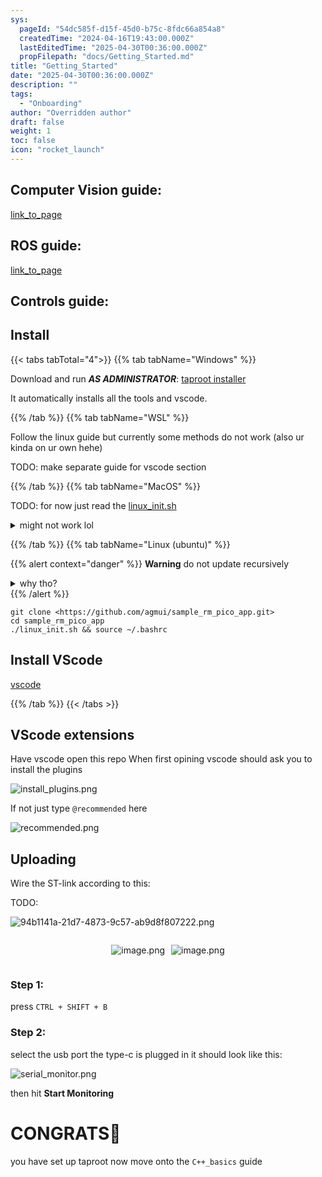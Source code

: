 ```yaml
---
sys:
  pageId: "54dc585f-d15f-45d0-b75c-8fdc66a854a8"
  createdTime: "2024-04-16T19:43:00.000Z"
  lastEditedTime: "2025-04-30T00:36:00.000Z"
  propFilepath: "docs/Getting_Started.md"
title: "Getting_Started"
date: "2025-04-30T00:36:00.000Z"
description: ""
tags:
  - "Onboarding"
author: "Overridden author"
draft: false
weight: 1
toc: false
icon: "rocket_launch"
---
```


## Computer Vision guide:

[link_to_page](86d45bc0-388b-4d26-8848-44f255f73d0e)

## ROS guide:

[link_to_page](3c76c1de-ec8f-46d6-8b0a-294005edc2d5)

## Controls guide:

## Install

{{< tabs tabTotal="4">}}
{{% tab tabName="Windows" %}}

Download and run _**AS ADMINISTRATOR**_: [taproot installer](https://github.com/Thornbots/TeachingFreshies/releases/tag/1.0)

It automatically installs all the tools and vscode.

{{% /tab %}}
{{% tab tabName="WSL" %}}

Follow the linux guide but currently some methods do not work (also ur kinda on ur own hehe)

TODO: make separate guide for vscode section

{{% /tab %}}
{{% tab tabName="MacOS" %}}

TODO: for now just read the [linux_init.sh](https://github.com/agmui/sample_rm_pico_app/blob/main/linux_init.sh)

<details>
<summary>might not work lol</summary>

`brew install libusb pkg-config`

Next install: [vscode](https://code.visualstudio.com/Download)

</details>

{{% /tab %}}
{{% tab tabName="Linux (ubuntu)" %}}

{{% alert context="danger" %}}
**Warning** do not update recursively
<details>
<summary>why tho?</summary>
There are some submodules that may go on for a while (like tinyusb) and I highly
recommend you don't need to get them.
If you want to see what submodules I update just look in `linux_init.sh`
</details>
{{% /alert %}}

```shell
git clone <https://github.com/agmui/sample_rm_pico_app.git>
cd sample_rm_pico_app
./linux_init.sh && source ~/.bashrc
```

## Install VScode

[vscode](https://code.visualstudio.com/Download)

{{% /tab %}}
{{< /tabs >}}

## VScode extensions

Have vscode open this repo
When first opining vscode should ask you to install the plugins

![install_plugins.png](https://prod-files-secure.s3.us-west-2.amazonaws.com/d518164a-d88e-44d1-a4ee-3adb3bd8bce0/89bd30f0-1825-4e77-867b-0a41ce370880/install_plugins.png?X-Amz-Algorithm=AWS4-HMAC-SHA256&X-Amz-Content-Sha256=UNSIGNED-PAYLOAD&X-Amz-Credential=ASIAZI2LB466WQWKFCYU%2F20250716%2Fus-west-2%2Fs3%2Faws4_request&X-Amz-Date=20250716T091418Z&X-Amz-Expires=3600&X-Amz-Security-Token=IQoJb3JpZ2luX2VjEEAaCXVzLXdlc3QtMiJHMEUCIHGLLEnBADS%2Fs7JSBIRp3bJDv57jrWvFKw9o5%2BK%2FrXslAiEAtaoY%2BJR1fzfqEGUZLqU0x52a%2FfLjzkZFXwfZlzVgHFkq%2FwMIWRAAGgw2Mzc0MjMxODM4MDUiDJ2WFhjVBpHCBZDWGSrcA31OHYRM%2Byl1zJcp%2FbOG9aROVF2c2ASwZ21w%2Ft0iJZGSg%2BK8sgI%2BeClgryl5MQkBeXSWQd%2F6QmitvIV59oSiu39uC9Q9ufVsc1SbMTwnqXO2VDC%2B1qDHK216GayhZUO9EZ%2B9QRBloCkhmfSUP0a6x2e4ejaU0VYoTGnpi1mNswTXMP6mYmb8YFLLve24OJi%2BhVkgjCNN7LCiYKPAByIuoJyE3xMwRSnroMwufHO7F4TWiYLEKwy72zanYf673Sp8o%2FIpvjPzbibMonf%2BvtEd9glV4iALalbJLKc2Tf22jUzzPTeKIpW0s%2BN9JT%2BCp9woA6HE%2BxA%2F2ciAgi%2B6ndh8bXQ%2BtajhMC58J1pYalz6erS1Ghc4DOiE1zAmtNxBpojjNo6TnkspXhRtCP7jlEICz2g7U49sGeumRr957Wa0CaZf5RdDdXv8glifxAe%2FH37sjeS5%2FBjJsnmCjPjLeve2xqj1LH%2Bg40bKnMv62s5l7gHt8ntQjsUMnGoih26Jk5IBzWbw63HlwCbroMxPUoUb6u3mrHcsof2KHXsI9zMxQ16CjapdMGzR%2BUsBbaIhh5qqGIEwoEjDvDP3gyMiO0eb5g99WvOq5JW7jnikgua3VaNnL0F%2BDHJs4YZ6MsvrMIW%2B3cMGOqUBj0cA3lki7IHMAiClruF0eiYdFVN57zABFtw4oB5nNneqkRp%2FuDh7xFysJRyHcOwq3qOjxTVef%2F%2Fjh%2FD75KRC1G7Enuk6lNYbXilwcBePEMYyze3z0BeXlK3nLFnjbzrV1QMLYeQHxMW8wVctQv0CS47tJk8Ky%2F5a5YLkGsunyS5m8erfvlV64%2By%2BPk1hChTMYG%2FKtbmhAVsbdjNWuXyeaTLCPVZg&X-Amz-Signature=e1b4b78e1773113b6fc9526ccfb1aabd6392c5b32feccc20382bbd94c5a55786&X-Amz-SignedHeaders=host&x-amz-checksum-mode=ENABLED&x-id=GetObject)

If not just type `@recommended` here  

![recommended.png](https://prod-files-secure.s3.us-west-2.amazonaws.com/d518164a-d88e-44d1-a4ee-3adb3bd8bce0/61e661e9-5d85-4dfc-be0d-8d2097a5e793/recommended.png?X-Amz-Algorithm=AWS4-HMAC-SHA256&X-Amz-Content-Sha256=UNSIGNED-PAYLOAD&X-Amz-Credential=ASIAZI2LB466WQWKFCYU%2F20250716%2Fus-west-2%2Fs3%2Faws4_request&X-Amz-Date=20250716T091418Z&X-Amz-Expires=3600&X-Amz-Security-Token=IQoJb3JpZ2luX2VjEEAaCXVzLXdlc3QtMiJHMEUCIHGLLEnBADS%2Fs7JSBIRp3bJDv57jrWvFKw9o5%2BK%2FrXslAiEAtaoY%2BJR1fzfqEGUZLqU0x52a%2FfLjzkZFXwfZlzVgHFkq%2FwMIWRAAGgw2Mzc0MjMxODM4MDUiDJ2WFhjVBpHCBZDWGSrcA31OHYRM%2Byl1zJcp%2FbOG9aROVF2c2ASwZ21w%2Ft0iJZGSg%2BK8sgI%2BeClgryl5MQkBeXSWQd%2F6QmitvIV59oSiu39uC9Q9ufVsc1SbMTwnqXO2VDC%2B1qDHK216GayhZUO9EZ%2B9QRBloCkhmfSUP0a6x2e4ejaU0VYoTGnpi1mNswTXMP6mYmb8YFLLve24OJi%2BhVkgjCNN7LCiYKPAByIuoJyE3xMwRSnroMwufHO7F4TWiYLEKwy72zanYf673Sp8o%2FIpvjPzbibMonf%2BvtEd9glV4iALalbJLKc2Tf22jUzzPTeKIpW0s%2BN9JT%2BCp9woA6HE%2BxA%2F2ciAgi%2B6ndh8bXQ%2BtajhMC58J1pYalz6erS1Ghc4DOiE1zAmtNxBpojjNo6TnkspXhRtCP7jlEICz2g7U49sGeumRr957Wa0CaZf5RdDdXv8glifxAe%2FH37sjeS5%2FBjJsnmCjPjLeve2xqj1LH%2Bg40bKnMv62s5l7gHt8ntQjsUMnGoih26Jk5IBzWbw63HlwCbroMxPUoUb6u3mrHcsof2KHXsI9zMxQ16CjapdMGzR%2BUsBbaIhh5qqGIEwoEjDvDP3gyMiO0eb5g99WvOq5JW7jnikgua3VaNnL0F%2BDHJs4YZ6MsvrMIW%2B3cMGOqUBj0cA3lki7IHMAiClruF0eiYdFVN57zABFtw4oB5nNneqkRp%2FuDh7xFysJRyHcOwq3qOjxTVef%2F%2Fjh%2FD75KRC1G7Enuk6lNYbXilwcBePEMYyze3z0BeXlK3nLFnjbzrV1QMLYeQHxMW8wVctQv0CS47tJk8Ky%2F5a5YLkGsunyS5m8erfvlV64%2By%2BPk1hChTMYG%2FKtbmhAVsbdjNWuXyeaTLCPVZg&X-Amz-Signature=443bddb5288b3620e21268a0021439bea115ba63d586ddad3e7c023dbfa592c1&X-Amz-SignedHeaders=host&x-amz-checksum-mode=ENABLED&x-id=GetObject)

## Uploading

Wire the ST-link according to this:

TODO:

![94b1141a-21d7-4873-9c57-ab9d8f807222.png](https://prod-files-secure.s3.us-west-2.amazonaws.com/d518164a-d88e-44d1-a4ee-3adb3bd8bce0/e5fad17d-ab82-4300-9f4c-505ab4b1202c/94b1141a-21d7-4873-9c57-ab9d8f807222.png?X-Amz-Algorithm=AWS4-HMAC-SHA256&X-Amz-Content-Sha256=UNSIGNED-PAYLOAD&X-Amz-Credential=ASIAZI2LB466WQWKFCYU%2F20250716%2Fus-west-2%2Fs3%2Faws4_request&X-Amz-Date=20250716T091418Z&X-Amz-Expires=3600&X-Amz-Security-Token=IQoJb3JpZ2luX2VjEEAaCXVzLXdlc3QtMiJHMEUCIHGLLEnBADS%2Fs7JSBIRp3bJDv57jrWvFKw9o5%2BK%2FrXslAiEAtaoY%2BJR1fzfqEGUZLqU0x52a%2FfLjzkZFXwfZlzVgHFkq%2FwMIWRAAGgw2Mzc0MjMxODM4MDUiDJ2WFhjVBpHCBZDWGSrcA31OHYRM%2Byl1zJcp%2FbOG9aROVF2c2ASwZ21w%2Ft0iJZGSg%2BK8sgI%2BeClgryl5MQkBeXSWQd%2F6QmitvIV59oSiu39uC9Q9ufVsc1SbMTwnqXO2VDC%2B1qDHK216GayhZUO9EZ%2B9QRBloCkhmfSUP0a6x2e4ejaU0VYoTGnpi1mNswTXMP6mYmb8YFLLve24OJi%2BhVkgjCNN7LCiYKPAByIuoJyE3xMwRSnroMwufHO7F4TWiYLEKwy72zanYf673Sp8o%2FIpvjPzbibMonf%2BvtEd9glV4iALalbJLKc2Tf22jUzzPTeKIpW0s%2BN9JT%2BCp9woA6HE%2BxA%2F2ciAgi%2B6ndh8bXQ%2BtajhMC58J1pYalz6erS1Ghc4DOiE1zAmtNxBpojjNo6TnkspXhRtCP7jlEICz2g7U49sGeumRr957Wa0CaZf5RdDdXv8glifxAe%2FH37sjeS5%2FBjJsnmCjPjLeve2xqj1LH%2Bg40bKnMv62s5l7gHt8ntQjsUMnGoih26Jk5IBzWbw63HlwCbroMxPUoUb6u3mrHcsof2KHXsI9zMxQ16CjapdMGzR%2BUsBbaIhh5qqGIEwoEjDvDP3gyMiO0eb5g99WvOq5JW7jnikgua3VaNnL0F%2BDHJs4YZ6MsvrMIW%2B3cMGOqUBj0cA3lki7IHMAiClruF0eiYdFVN57zABFtw4oB5nNneqkRp%2FuDh7xFysJRyHcOwq3qOjxTVef%2F%2Fjh%2FD75KRC1G7Enuk6lNYbXilwcBePEMYyze3z0BeXlK3nLFnjbzrV1QMLYeQHxMW8wVctQv0CS47tJk8Ky%2F5a5YLkGsunyS5m8erfvlV64%2By%2BPk1hChTMYG%2FKtbmhAVsbdjNWuXyeaTLCPVZg&X-Amz-Signature=7c166c8265a0974b56110bbc7435601310caf52006e5e9a89299b26474e46b70&X-Amz-SignedHeaders=host&x-amz-checksum-mode=ENABLED&x-id=GetObject)

<div style="display: flex;flex-direction: row; column-gap:10px; max-width: 630px;justify-content: center;">
<div>

![image.png](https://prod-files-secure.s3.us-west-2.amazonaws.com/d518164a-d88e-44d1-a4ee-3adb3bd8bce0/210ecb78-1116-4d7b-b9b7-2292f66fa2c2/image.png?X-Amz-Algorithm=AWS4-HMAC-SHA256&X-Amz-Content-Sha256=UNSIGNED-PAYLOAD&X-Amz-Credential=ASIAZI2LB4662NFEYU4S%2F20250716%2Fus-west-2%2Fs3%2Faws4_request&X-Amz-Date=20250716T091419Z&X-Amz-Expires=3600&X-Amz-Security-Token=IQoJb3JpZ2luX2VjEEAaCXVzLXdlc3QtMiJIMEYCIQDJO5EO4NeYqGq6YCX6a%2BqR4n%2BtoVlMonJYE0A49D053AIhALY9H1PypPTHd8wIhcx7xl6hnbhDp4H2yJqEkUvLgGyWKv8DCFkQABoMNjM3NDIzMTgzODA1IgxfA8I%2FU41rFzWLeuQq3AMpH701H2YRxEm1Ddi30JgaYEChA1k6Al0I%2Beg211EemPlE3Qx2%2B1z3atUfRGw2mPKrsZ3ZffGWaHkJuYUVzW24FBLNkHtki8KBZiWeJxRLraCf2ahE5wbIgVfXmZEYufiGDx%2FhW7stU5pF5TDGV49PsT%2BI5oUCEmP9sPDL4wtvcSi1I3RMgs9VgNT6Xzg57qulw4l815lJ0YNHE%2F6SKwhh2YFPFUUwSoOyG6zqVmMtkKEtKnHbxH7UmYlaVll2IKYUklRcvN3Cc%2Ft1ggyRMIPr5hX2MJyapclJyhTRXvkDJt1JvROr0eRADH78JE0iGq6ms9t9l3EjcUXXEBZddlXQjYEYhur3DVRLqj8T7yoYFOvp6NPZMvk4aL5AOyAmAB5PVpGk0helmX2Wl5HNlzQWz36HT48vDAL7b8OcXbBCx6kmw26xEBinBxbCsLXVpm3wmFIctbJICQm37lvYvyqUDRhu0tMwDu2bEDrc9HM1k9iybhnlaY2wGZIE2%2BQqKDl04aJmktQ9CpKeyYZ7uM%2FZnzHCXav%2F1Di9QvmnTcJczwzXT7HsQo8DukTd0h%2Blu5Q3yxr0VXMwiVQ3CPklqyULEi2vtbMZ8TpBuEQdDYzBKFs3kHcpVmkpqJDaWjCUvt3DBjqkAaZOmSolxag8%2BDGZdPsAK4IEDRjr7uFhqk84VUOlFEuAykNFjWr9QPkQyM6NiDv67FXwlKMvqHmc5Neq7mfDAxjm5kz6rv4kRIsDMHPLRmULCnLLT581szVTidNaafhKs%2BU%2BMWdI27exwRjvPYLje%2BDjxw4G61Xxp233zcffpHmgtH4kNfO6W8BuxCoPrmKjbi1bSKve5kX6nLXiLBKMgisy0tGn&X-Amz-Signature=5ee3cdde0645c24232926a908a3fef790469be423273bdefb2ca9e70db7411c5&X-Amz-SignedHeaders=host&x-amz-checksum-mode=ENABLED&x-id=GetObject)

</div>
<div>

![image.png](https://prod-files-secure.s3.us-west-2.amazonaws.com/d518164a-d88e-44d1-a4ee-3adb3bd8bce0/33a0fd0f-8ca6-4a86-8e09-26e95ded1fff/image.png?X-Amz-Algorithm=AWS4-HMAC-SHA256&X-Amz-Content-Sha256=UNSIGNED-PAYLOAD&X-Amz-Credential=ASIAZI2LB466WHTFVGZG%2F20250716%2Fus-west-2%2Fs3%2Faws4_request&X-Amz-Date=20250716T091419Z&X-Amz-Expires=3600&X-Amz-Security-Token=IQoJb3JpZ2luX2VjEEAaCXVzLXdlc3QtMiJGMEQCIEysqaFkKuQXSA4HY8PNzLeYBq3W%2B1gutC%2BRQbkyy2SMAiAToV5mOvXu9Z%2F6VGBIpdpmbBUmDIOfrrps%2B9mMKK3sjSr%2FAwhZEAAaDDYzNzQyMzE4MzgwNSIMwa7kgQ3UjnySMMezKtwD50sPoS2CdaLkyunRt3j7em3xEZQIKAtRsk%2Bm9LiwtIeikIo4fHC95nCIm7ay1p4QtPn9YlyXQ2lbe78DruO7bs%2B7gMRJ%2Fd9aRr632bO%2B1HQt5iM3VKA7iS5fLFv1qLuwG%2BAdWkHV%2BHfMoGpWRuwCnFG5WEh44X0RIRV479Iu74Yh24stwc5NYlPaDr%2Fwdgf49%2F9jzoiL6dPiMHabAmsgLIsRd%2Fain4wXFK%2FbNBLEXEZKzr5MwYTp6rXJ8S5dqVNyM3kkB4v5ZQX1FHNfN7QtYXFHWTNV1U7MQrwkbmFmzD5D6%2B%2FjaV7L83%2FCL%2F5U62j3rBymaa3WdR9YiQQFcN%2Fzlfjf%2F6LUsK%2FEDO6KQcGK5HDcRB%2BaDU%2FIXc%2F64mzour1%2BNI6%2Bka6%2B2Q4kpq7l0AQmwLfurduW0Dx8aSyuwHRRmZFUTZ7UFjEBS2X5e3unTNNwMoe6qzjrhH9ZPdrVuVnfjPYu%2FOqm8RCCsrnW%2BO8agOKiYwNwayB1405%2FyLkECPgRzAo%2Bh20qeR4H0VeY79N3Dx5w2HIBscQC0WdL1zEBx3Pj%2BtmrJz6772Q7DMn4ObpQI0HQ6KeHcg9Kx34vhFo6HEvsO%2BE9B01KDyNWZsBG0SLEPC5cw7W1QvIvnXAwzb3dwwY6pgHe4cJcOPu%2B%2BaZHKsTeviIvoYXSpHauGAl3N%2B6uPMhd9eW8I%2B%2FWyMwWXv4DyLIKGWLXJgbvwOvwfVU3ONC8gkqYQnKxHaVfBwQ%2FVfMLANR2%2Fz68mslZtW57WH4F8rCWGQAcc7tuC6KAn%2B%2FyeKtsvn1U0PtKygUSHzUjpocGTAJEMSNBKlLrXUE20CgMYYrSYClQxV8JyYelxjsoKpcXPTDOwX1CJcnq&X-Amz-Signature=9296b5893f28bd3f2b71752ae5fb1d91cd03333c7e85f76232ca7df22dfd53da&X-Amz-SignedHeaders=host&x-amz-checksum-mode=ENABLED&x-id=GetObject)

</div>
</div>

### Step 1:

press `CTRL + SHIFT + B`

### Step 2:

select the usb port the type-c is plugged in it should look like this:

![serial_monitor.png](https://prod-files-secure.s3.us-west-2.amazonaws.com/d518164a-d88e-44d1-a4ee-3adb3bd8bce0/f03f4774-05d4-4393-b6a0-d5efb6d315ab/serial_monitor.png?X-Amz-Algorithm=AWS4-HMAC-SHA256&X-Amz-Content-Sha256=UNSIGNED-PAYLOAD&X-Amz-Credential=ASIAZI2LB466WQWKFCYU%2F20250716%2Fus-west-2%2Fs3%2Faws4_request&X-Amz-Date=20250716T091418Z&X-Amz-Expires=3600&X-Amz-Security-Token=IQoJb3JpZ2luX2VjEEAaCXVzLXdlc3QtMiJHMEUCIHGLLEnBADS%2Fs7JSBIRp3bJDv57jrWvFKw9o5%2BK%2FrXslAiEAtaoY%2BJR1fzfqEGUZLqU0x52a%2FfLjzkZFXwfZlzVgHFkq%2FwMIWRAAGgw2Mzc0MjMxODM4MDUiDJ2WFhjVBpHCBZDWGSrcA31OHYRM%2Byl1zJcp%2FbOG9aROVF2c2ASwZ21w%2Ft0iJZGSg%2BK8sgI%2BeClgryl5MQkBeXSWQd%2F6QmitvIV59oSiu39uC9Q9ufVsc1SbMTwnqXO2VDC%2B1qDHK216GayhZUO9EZ%2B9QRBloCkhmfSUP0a6x2e4ejaU0VYoTGnpi1mNswTXMP6mYmb8YFLLve24OJi%2BhVkgjCNN7LCiYKPAByIuoJyE3xMwRSnroMwufHO7F4TWiYLEKwy72zanYf673Sp8o%2FIpvjPzbibMonf%2BvtEd9glV4iALalbJLKc2Tf22jUzzPTeKIpW0s%2BN9JT%2BCp9woA6HE%2BxA%2F2ciAgi%2B6ndh8bXQ%2BtajhMC58J1pYalz6erS1Ghc4DOiE1zAmtNxBpojjNo6TnkspXhRtCP7jlEICz2g7U49sGeumRr957Wa0CaZf5RdDdXv8glifxAe%2FH37sjeS5%2FBjJsnmCjPjLeve2xqj1LH%2Bg40bKnMv62s5l7gHt8ntQjsUMnGoih26Jk5IBzWbw63HlwCbroMxPUoUb6u3mrHcsof2KHXsI9zMxQ16CjapdMGzR%2BUsBbaIhh5qqGIEwoEjDvDP3gyMiO0eb5g99WvOq5JW7jnikgua3VaNnL0F%2BDHJs4YZ6MsvrMIW%2B3cMGOqUBj0cA3lki7IHMAiClruF0eiYdFVN57zABFtw4oB5nNneqkRp%2FuDh7xFysJRyHcOwq3qOjxTVef%2F%2Fjh%2FD75KRC1G7Enuk6lNYbXilwcBePEMYyze3z0BeXlK3nLFnjbzrV1QMLYeQHxMW8wVctQv0CS47tJk8Ky%2F5a5YLkGsunyS5m8erfvlV64%2By%2BPk1hChTMYG%2FKtbmhAVsbdjNWuXyeaTLCPVZg&X-Amz-Signature=7c652cbc99f9ce7bdf63e1c9174ffcf1a6fc4db22621b73dbf7f359f029250bb&X-Amz-SignedHeaders=host&x-amz-checksum-mode=ENABLED&x-id=GetObject)

then hit **Start Monitoring**

# CONGRATS🎉

you have set up taproot now move onto the `C++_basics` guide
